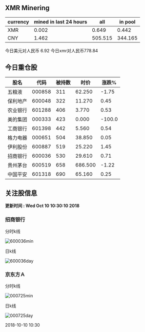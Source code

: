 ## XMR Minering

|currency|mined in last 24 hours|all|in pool|
|---|---|---|---|
|XMR|0.002|0.649|0.442|
|CNY|1.462|505.515|344.165|

今日美元对人民币 6.92	今日xmr对人民币778.84


## 今日重仓股 

|股名|代码|被持数|时价|涨跌%|
|---|---|---|---|---|
|五粮液|000858|311|62.250|-1.75|
|保利地产|600048|322|11.270|0.45|
|农业银行|601288|406|3.770|0.53|
|美的集团|000333|423|0.000|-100.0|
|工商银行|601398|442|5.560|0.54|
|格力电器|000651|504|38.850|0.05|
|伊利股份|600887|519|25.220|1.45|
|招商银行|600036|530|29.610|0.71|
|贵州茅台|600519|658|686.500|-1.22|
|中国平安|601318|690|65.160|0.25|

## 关注股信息
**更新时间 : Wed Oct 10 10:30:10 2018**
### 招商银行 
分时k线

![600036min](http://image.sinajs.cn/newchart/min/n/sh600036.gif)

日k线

![600036day](http://image.sinajs.cn/newchart/daily/n/sh600036.gif)

### 京东方Ａ 
分时k线

![000725min](http://image.sinajs.cn/newchart/min/n/sz000725.gif)

日k线

![000725day](http://image.sinajs.cn/newchart/daily/n/sz000725.gif)

2018-10-10 10:30